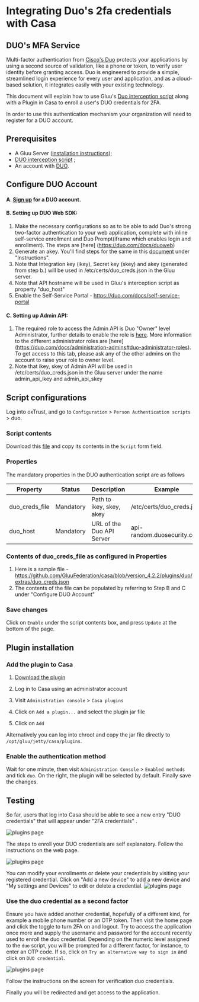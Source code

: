 # Integrating Duo's 2fa credentials with Casa


## DUO's MFA Service
Multi-factor authentication from [Cisco's Duo](https://duo.com/) protects your applications by using a second source of validation, like a phone or token, to verify user identity before granting access. Duo is engineered to provide a simple, streamlined login experience for every user and application, and as a cloud-based solution, it integrates easily with your existing technology.

This document will explain how to use Gluu's [Duo interception script](https://github.com/GluuFederation/casa/blob/version_4.2.2/plugins/duo/extras/DuoExternalAuthenticator.py) along with a Plugin in Casa to enroll a user's DUO credentials for 2FA. 

In order to use this authentication mechanism your organization will need to register for a DUO account. 

## Prerequisites
- A Gluu Server ([installation instructions](../installation-guide/index.md));
- [DUO interception script](https://github.com/GluuFederation/casa/blob/version_4.2.2/plugins/duo/extras/DuoExternalAuthenticator.py) ;
- An account with [DUO](https://admin.duosecurity.com/).   

## Configure DUO Account

#### A. [Sign up](https://admin.duosecurity.com/) for a DUO account.

#### B. Setting up DUO Web SDK:
1. Make the necessary configurations so as to be able to add Duo's strong two-factor authentication to your web application, complete with inline self-service enrollment and Duo Prompt(iframe which enables login and enrollment). The steps are [here] (https://duo.com/docs/duoweb)
2. Generate an akey. You'll find steps for the same in this [document](https://duo.com/docs/duoweb) under "Instructions".
3. Note that Integration key (ikey), Secret key (skey) and akey (generated from step b.) will be used in /etc/certs/duo_creds.json in the Gluu server.
4. Note that API hostname will be used in Gluu's interception script as property "duo_host"
5. Enable the Self-Service Portal - https://duo.com/docs/self-service-portal
	
#### C. Setting up Admin API:
1. The required role to access the Admin API is Duo "Owner" level Administrator, further details to enable the role is [here](https://duo.com/docs/adminapi#first-steps). More information to the different administrator roles are [here] (https://duo.com/docs/administration-admins#duo-administrator-roles). To get access to this tab, please ask any of the other admins on the account to raise your role to owner level.
2. Note that ikey, skey of Admin API  will be used in /etc/certs/duo_creds.json in the Gluu server under the name admin_api_ikey and admin_api_skey
   


## Script configurations

Log into oxTrust, and go to `Configuration` > `Person Authentication scripts` > duo. 
### Script contents

Download this [file](https://github.com/GluuFederation/casa/blob/version_4.2.2/plugins/duo/extras/DuoExternalAuthenticator.py) and copy its contents in the `Script` form field.

### Properties
The mandatory properties in the DUO authentication script are as follows

|	Property	|Status		|	Description	|	Example		|
|-----------------------|---------------|-----------------------|-----------------------|
|duo_creds_file		|Mandatory     |Path to ikey, skey, akey|/etc/certs/duo_creds.json|
|duo_host		|Mandatory    |URL of the Duo API Server|api-random.duosecurity.com|


### Contents of duo_creds_file as configured in Properties 
1. Here is a sample file - https://github.com/GluuFederation/casa/blob/version_4.2.2/plugins/duo/extras/duo_creds.json
2. The contents of the file can be populated by referring to Step B and C under "Configure DUO Account"


### Save changes

Click on `Enable` under the script contents box, and press `Update` at the bottom of the page.



## Plugin installation

### Add the plugin to Casa

1. [Download the plugin](https://ox.gluu.org/maven/org/gluu/casa/plugins/duo/4.2.2-SNAPSHOT/duo-plugin-4.2.2-SNAPSHOT.jar) 

1. Log in to Casa using an administrator account

1. Visit `Administration console` > `Casa plugins`

1. Click on `Add a plugin...` and select the plugin jar file

1. Click on `Add`

Alternatively you can log into chroot and copy the jar file directly to `/opt/gluu/jetty/casa/plugins`.



### Enable the authentication method

Wait for one minute, then visit `Administration Console` > `Enabled methods` and tick `duo`. On the right, the plugin will be selected by default. Finally save the changes.



## Testing
So far, users that log into Casa should be able to see a new entry "DUO credentials" that will appear under "2FA credentials" .

![plugins page](../img/plugins/duo-menu.png)

The steps to enroll your DUO credentials are self explanatory. Follow the instructions on the web page.


![plugins page](../img/plugins/enroll_duo.png)



You can modify your enrollments or delete your credentials by visiting your registered credential. Click on "Add a new device" to add a new device and "My settings and Devices" to edit or delete a credential.
![plugins page](../img/plugins/duo_edit.png)

### Use the duo credential as a second factor
Ensure you have added another credential, hopefully of a different kind, for example a mobile phone number or an OTP token. Then visit the home page and click the toggle to turn 2FA on and logout.
Try to access the application once more and supply the username and password for the account recently used to enroll the duo credential. Depending on the numeric level assigned to the `duo` script, you will be prompted for a different factor, for instance, to enter an OTP code. If so, click on `Try an alternative way to sign in` and click on `DUO credential`.

![plugins page](../img/plugins/another_way.png)

Follow the instructions on the screen for verification duo credentials.

Finally you will be redirected and get access to the application.

